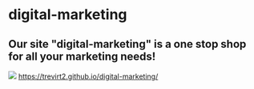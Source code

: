 # digital-marketing
## Our site "digital-marketing" is a one stop shop for all your marketing needs!
![](<https://user-images.githubusercontent.com/61095343/77259773-dd597680-6c51-11ea-9383-4a895918aaea.png>)
https://trevirt2.github.io/digital-marketing/
